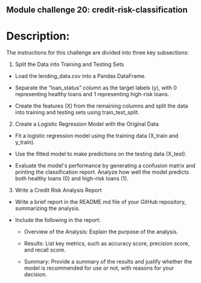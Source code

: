 ## Module challenge 20: credit-risk-classification
 
# Description: 

The instructions for this challenge are divided into three key subsections:

1. Split the Data into Training and Testing Sets

  - Load the lending_data.csv into a Pandas DataFrame.

  - Separate the “loan_status” column as the target labels (y), with 0 representing healthy loans and 1 representing high-risk loans.

  - Create the features (X) from the remaining columns and split the data into training and testing sets using train_test_split.

2. Create a Logistic Regression Model with the Original Data

  - Fit a logistic regression model using the training data (X_train and y_train).

  - Use the fitted model to make predictions on the testing data (X_test).

  - Evaluate the model's performance by generating a confusion matrix and printing the classification report. Analyze how well the model predicts both healthy loans (0) and high-risk loans (1).

3. Write a Credit Risk Analysis Report

  - Write a brief report in the README.md file of your GitHub repository, summarizing the analysis.

  - Include the following in the report:

	  - Overview of the Analysis: Explain the purpose     of the analysis.

	  - Results: List key metrics, such as accuracy score, precision score, and recall score.

	  - Summary: Provide a summary of the results and justify whether the model is recommended for use or not, with reasons for your decision.